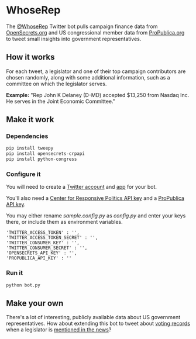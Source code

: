 # WhoseRep
The [@WhoseRep](https://twitter.com/WhoseRep "WhoseRep Twitter page") Twitter bot pulls campaign finance data from [OpenSecrets.org](https://www.opensecrets.org/resources/create/ "OpenSecrets API page") and US congressional member data from [ProPublica.org](https://www.propublica.org/datastore/apis "ProPublica APIs page") to tweet small insights into government representatives.

## How it works
For each tweet, a legislator and one of their top campaign contributors are chosen randomly, along with some additional information, such as a committee on which the legislator serves.

**Example:** "Rep John K Delaney (D-MD) accepted $13,250 from Nasdaq Inc. He serves in the Joint Economic Committee."

## Make it work

### Dependencies
```python
pip install tweepy
pip install opensecrets-crpapi
pip install python-congress
```

### Configure it
You will need to create a [Twitter account](https://support.twitter.com/articles/100990 "Twitter account sign up") and [app](https://apps.twitter.com/ "Twitter apps page") for your bot.

You'll also need a [Center for Responsive Politics API key](https://www.opensecrets.org/api/admin/index.php?function=signup "OpenSecrets API key request") and a [ProPublica API key](https://www.propublica.org/datastore/api/propublica-congress-api "ProPublica API key request").

You may either rename *sample.config.py* as *config.py* and enter your keys there, or include them as environment variables.

```
'TWITTER_ACCESS_TOKEN' : '',
'TWITTER_ACCESS_TOKEN_SECRET' : '',
'TWITTER_CONSUMER_KEY' : '',
'TWITTER_CONSUMER_SECRET' : '',
'OPENSECRETS_API_KEY' : '',
'PROPUBLICA_API_KEY' : ''
```

### Run it
```python
python bot.py
```

## Make your own
There's a lot of interesting, publicly available data about US government representatives. How about extending this bot to tweet about [voting records](https://projects.propublica.org/api-docs/congress-api/endpoints/#get-a-specific-members-vote-positions "ProPublica vote positions endpoint") when a legislator is [mentioned in the news](https://developer.nytimes.com/ "New York Times Developer Network")?

